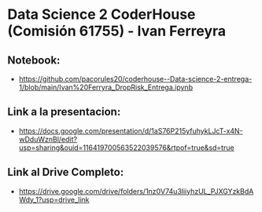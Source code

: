 # Data Science 2 CoderHouse (Comisión 61755) - Ivan Ferreyra

## Notebook:
- https://github.com/pacorules20/coderhouse--Data-science-2-entrega-1/blob/main/Ivan%20Ferryra_DropRisk_Entrega.ipynb

## Link a la presentacion:
- https://docs.google.com/presentation/d/1aS76P215yfuhykLJcT-x4N-wDduWznBl/edit?usp=sharing&ouid=116419700563522039576&rtpof=true&sd=true

## Link al Drive Completo:
- https://drive.google.com/drive/folders/1nz0V74u3liiyhzUL_PJXGYzkBdAWdy_1?usp=drive_link
